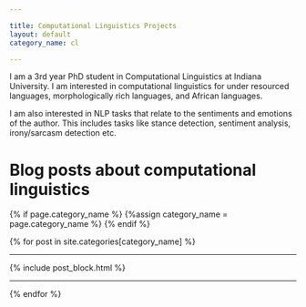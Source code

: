 ```yaml
---

title: Computational Linguistics Projects
layout: default
category_name: cl

---
```


I am a 3rd year PhD student in Computational Linguistics at Indiana University. I am interested in computational linguistics for under resourced languages, morphologically rich languages, and African languages. 

I am also interested in NLP tasks that relate to the sentiments and emotions of the author. This includes tasks like stance detection, sentiment analysis, irony/sarcasm detection etc. 


# Blog posts about computational linguistics
{% if page.category_name %}
   {%assign category_name = page.category_name %}
{% endif %}


{% for post in site.categories[category_name] %}
  ___
  {% include post_block.html %}
  ___
{% endfor %}

